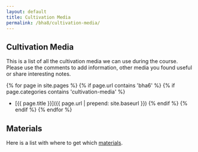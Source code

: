 ```yaml
---
layout: default
title: Cultivation Media
permalink: /bha8/cultivation-media/
---
```


## Cultivation Media

This is a list of all the cultivation media we can use during the course. Please use the comments to add information, other media you found useful or share interesting notes.

{% for page in site.pages %}
{% if page.url contains 'bha6' %}
	{% if page.categories contains 'cultivation-media' %}
* [{{ page.title }}]({{ page.url | prepend: site.baseurl }})
	{% endif %}
{% endif %}
{% endfor %}

## Materials

Here is a list with where to get which [materials](/bha6/cultivation-media/materials/).
